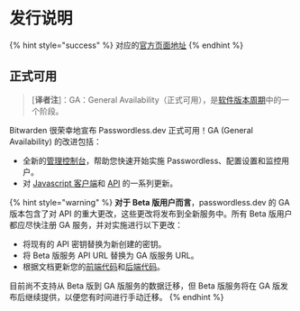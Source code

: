 # 发行说明

{% hint style="success" %}
对应的[官方页面地址](https://docs.passwordless.dev/guide/releasenotes.html)
{% endhint %}

## 正式可用 <a href="#general-availability" id="general-availability"></a>

> \[**译者注**]：GA：General Availability（正式可用），是[软件版本周期](https://zh.wikipedia.org/zh-hans/Wikipedia:%E9%A6%96%E9%A1%B5)中的一个阶段。

Bitwarden 很荣幸地宣布 Passwordless.dev 正式可用！GA (General Availability) 的改进包括：

* 全新的[管理控制台](admin-console.md)，帮助您快速开始实施 Passwordless、配置设置和监控用户。
* 对 [Javascript 客户端](frontend/javascript.md)和 [API](api.md) 的一系列更新。

{% hint style="warning" %}
**对于 Beta 版用户而言**，passwordless.dev 的 GA 版本包含了对 API 的重大更改，这些更改将发布到全新服务中。所有 Beta 版用户都应尽快注册 GA 服务，并对实施进行以下更改：

* 将现有的 API 密钥替换为新创建的密钥。
* 将 Beta 版服务 API URL 替换为 GA 版服务 URL。
* 根据文档更新您的[前端代码](frontend/javascript.md)和[后端代码](api.md)。

目前尚不支持从 Beta 版到 GA 版服务的数据迁移，但 Beta 版服务将在 GA 版发布后继续提供，以便您有时间进行手动迁移。
{% endhint %}
